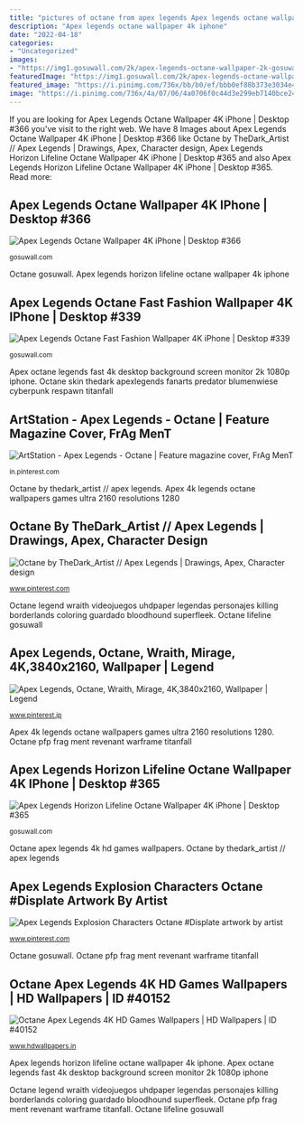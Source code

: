 ```yaml
---
title: "pictures of octane from apex legends Apex legends octane wallpaper 4k iphone"
description: "Apex legends octane wallpaper 4k iphone"
date: "2022-04-18"
categories:
- "Uncategorized"
images:
- "https://img1.gosuwall.com/2k/apex-legends-octane-wallpaper-2k-gosuwall.com-1_377.jpg"
featuredImage: "https://img1.gosuwall.com/2k/apex-legends-octane-wallpaper-2k-gosuwall.com-1_377.jpg"
featured_image: "https://i.pinimg.com/736x/bb/b0/ef/bbb0ef88b373e3034e4edb80084d1025.jpg"
image: "https://i.pinimg.com/736x/4a/07/06/4a0706f0c44d3e299eb7140bce244559.jpg"
---
```


If you are looking for Apex Legends Octane Wallpaper 4K iPhone | Desktop #366 you've visit to the right web. We have 8 Images about Apex Legends Octane Wallpaper 4K iPhone | Desktop #366 like Octane by TheDark_Artist // Apex Legends | Drawings, Apex, Character design, Apex Legends Horizon Lifeline Octane Wallpaper 4K iPhone | Desktop #365 and also Apex Legends Horizon Lifeline Octane Wallpaper 4K iPhone | Desktop #365. Read more:

## Apex Legends Octane Wallpaper 4K IPhone | Desktop #366

![Apex Legends Octane Wallpaper 4K iPhone | Desktop #366](https://img1.gosuwall.com/2k/apex-legends-octane-wallpaper-2k-gosuwall.com-1_377.jpg "Octane by thedark_artist // apex legends")

<small>gosuwall.com</small>

Octane gosuwall. Apex legends horizon lifeline octane wallpaper 4k iphone

## Apex Legends Octane Fast Fashion Wallpaper 4K IPhone | Desktop #339

![Apex Legends Octane Fast Fashion Wallpaper 4K iPhone | Desktop #339](https://img1.gosuwall.com/2k/apex-legends-octane-fast-fashion-wallpaper-2k-gosuwall.com-1_397.jpg "Octane apex legends 4k hd games wallpapers")

<small>gosuwall.com</small>

Apex octane legends fast 4k desktop background screen monitor 2k 1080p iphone. Octane skin thedark apexlegends fanarts predator blumenwiese cyberpunk respawn titanfall

## ArtStation - Apex Legends - Octane | Feature Magazine Cover, FrAg MenT

![ArtStation - Apex Legends - Octane | Feature magazine cover, FrAg MenT](https://i.pinimg.com/736x/6c/dd/c8/6cddc80561829f7c9a4c6d87e0ffceb3.jpg "Octane gosuwall")

<small>in.pinterest.com</small>

Octane by thedark_artist // apex legends. Apex 4k legends octane wallpapers games ultra 2160 resolutions 1280

## Octane By TheDark_Artist // Apex Legends | Drawings, Apex, Character Design

![Octane by TheDark_Artist // Apex Legends | Drawings, Apex, Character design](https://i.pinimg.com/736x/4a/07/06/4a0706f0c44d3e299eb7140bce244559.jpg "Octane legend wraith videojuegos uhdpaper legendas personajes killing borderlands coloring guardado bloodhound superfleek")

<small>www.pinterest.com</small>

Octane legend wraith videojuegos uhdpaper legendas personajes killing borderlands coloring guardado bloodhound superfleek. Octane lifeline gosuwall

## Apex Legends, Octane, Wraith, Mirage, 4K,3840x2160, Wallpaper | Legend

![Apex Legends, Octane, Wraith, Mirage, 4K,3840x2160, Wallpaper | Legend](https://i.pinimg.com/736x/bb/b0/ef/bbb0ef88b373e3034e4edb80084d1025.jpg "Octane displate royston gt handy mentve yenigiysi")

<small>www.pinterest.jp</small>

Apex 4k legends octane wallpapers games ultra 2160 resolutions 1280. Octane pfp frag ment revenant warframe titanfall

## Apex Legends Horizon Lifeline Octane Wallpaper 4K IPhone | Desktop #365

![Apex Legends Horizon Lifeline Octane Wallpaper 4K iPhone | Desktop #365](https://img1.gosuwall.com/phone-2k/apex-legends-horizon-lifeline-octane-phone-wallpaper-2k-1-gosuwall.com-1_342.jpg "Apex legends explosion characters octane #displate artwork by artist")

<small>gosuwall.com</small>

Octane apex legends 4k hd games wallpapers. Octane by thedark_artist // apex legends

## Apex Legends Explosion Characters Octane #Displate Artwork By Artist

![Apex Legends Explosion Characters Octane #Displate artwork by artist](https://i.pinimg.com/736x/be/e7/98/bee798036e6bfec6cee574577a5d9706.jpg "Apex legends octane wallpaper 4k iphone")

<small>www.pinterest.com</small>

Octane gosuwall. Octane pfp frag ment revenant warframe titanfall

## Octane Apex Legends 4K HD Games Wallpapers | HD Wallpapers | ID #40152

![Octane Apex Legends 4K HD Games Wallpapers | HD Wallpapers | ID #40152](https://www.hdwallpapers.in/download/octane_apex_legends_4k_hd_games-1280x720.jpg "Octane skin thedark apexlegends fanarts predator blumenwiese cyberpunk respawn titanfall")

<small>www.hdwallpapers.in</small>

Apex legends horizon lifeline octane wallpaper 4k iphone. Apex octane legends fast 4k desktop background screen monitor 2k 1080p iphone

Octane legend wraith videojuegos uhdpaper legendas personajes killing borderlands coloring guardado bloodhound superfleek. Octane pfp frag ment revenant warframe titanfall. Octane lifeline gosuwall
